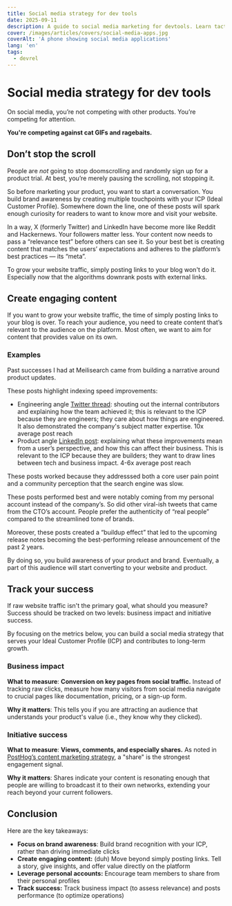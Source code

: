 ```yaml
---
title: Social media strategy for dev tools
date: 2025-09-11
description: A guide to social media marketing for devtools. Learn tactics to build brand awareness, create content that engages developers, and track meaningful KPIs.
cover: /images/articles/covers/social-media-apps.jpg
coverAlt: 'A phone showing social media applications'
lang: 'en'
tags:
  - devrel
---
```


# Social media strategy for dev tools

On social media, you’re not competing with other products. You’re competing for attention.

**You're competing against cat GIFs and ragebaits.**

## Don’t stop the scroll

People are _not_ going to stop doomscrolling and randomly sign up for a product trial. At best, you’re merely pausing the scrolling, not stopping it.

So before marketing your product, you want to start a conversation. You build brand awareness by creating multiple touchpoints with your ICP (Ideal Customer Profile). Somewhere down the line, one of these posts will spark enough curiosity for readers to want to know more and visit your website.

<!-- It is still possible to acquire traffic via these platforms. Especially if your content goes viral. But it’s harder now than before. So your best bet is creating content that matches the users’ expectations and adheres to the platform’s best practices — its “meta”. -->

In a way, X (formerly Twitter) and LinkedIn have become more like Reddit and Hackernews. Your followers matter less. Your content now needs to pass a “relevance test” before others can see it. So your best bet is creating content that matches the users’ expectations and adheres to the platform’s best practices — its “meta”.

To grow your website traffic, simply posting links to your blog won't do it. Especially now that the algorithms downrank posts with external links.

## Create engaging content

If you want to grow your website traffic, the time of simply posting links to your blog is over. To reach your audience, you need to create content that’s relevant to the audience on the platform. Most often, we want to aim for content that provides value on its own.

### Examples

Past successes I had at Meilisearch came from building a narrative around product updates.

These posts highlight indexing speed improvements:
- Engineering angle [Twitter thread](https://x.com/StriftCodes/status/1726539789401546880): shouting out the internal contributors and explaining how the team achieved it; this is relevant to the ICP because they are engineers; they care about how things are engineered. It also demonstrated the company's subject matter expertise. 10x average post reach
- Product angle [LinkedIn post](https://www.linkedin.com/feed/update/urn:li:activity:7155124960674390016/): explaining what these improvements mean from a user’s perspective, and how this can affect their business. This is relevant to the ICP because they are builders; they want to draw lines between tech and business impact. 4-6x average post reach

These posts worked because they addresssed both a core user pain point and a community perception that the search engine was slow.

These posts performed best and were notably coming from my personal account instead of the company’s. So did other viral-ish tweets that came from the CTO’s account. People prefer the authenticity of “real people” compared to the streamlined tone of brands.

Moreover, these posts created a “buildup effect” that led to the upcoming release notes becoming the best-performing release announcement of the past 2 years.

By doing so, you build awareness of your product and brand. Eventually, a part of this audience will start converting to your website and product.

## Track your success

If raw website traffic isn't the primary goal, what should you measure? Success should be tracked on two levels: business impact and initiative success.

By focusing on the metrics below, you can build a social media strategy that serves your Ideal Customer Profile (ICP) and contributes to long-term growth.

### Business impact

**What to measure**: **Conversion on key pages from social traffic.** Instead of tracking raw clicks, measure how many visitors from social media navigate to crucial pages like documentation, pricing, or a sign-up form.

**Why it matters**: This tells you if you are attracting an audience that understands your product's value (i.e., they know why they clicked).

### Initiative success

**What to measure**: **Views, comments, and especially shares.** As noted in [PostHog’s content marketing strategy](https://posthog.com/blog/running-content-at-posthog),  a "share" is the strongest engagement signal.

**Why it matters**: Shares indicate your content is resonating enough that people are willing to broadcast it to their own networks, extending your reach beyond your current followers.

## Conclusion

Here are the key takeaways:
- **Focus on brand awareness**: Build brand recognition with your ICP, rather than driving immediate clicks
- **Create engaging content:** (duh) Move beyond simply posting links. Tell a story, give insights, and offer value directly on the platform
-  **Leverage personal accounts:** Encourage team members to share from their personal profiles
- **Track success:** Track business impact (to assess relevance) and posts performance (to optimize operations)
